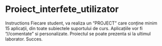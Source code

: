 # Proiect_interfete_utilizator
Instructions
Fiecare student, va realiza un “PROJECT” care  conține minim 15 aplicații, din toate subiectele suportului de curs. 
Aplicațiile vor fi “//comentate” si personalizate. 
Proiectul se poate prezenta si la ultimul  laborator. 
Succes.